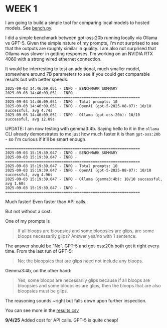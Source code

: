 # WEEK 1
I am going to build a simple tool for comparing local models to hosted models. See [bench.py](./tools/bench.py).

I did a simple benchmark between gpt-oss:20b running locally via Ollama vs GPT-5. Given the simple nature of my prompts, I'm not surprised to see that the outputs are roughly similar in quality. I am also not surprised that Ollama was slower in getting responses. I'm working on an NVIDIA RTX 4060 with a strong wired ethernet connection.

It would be interresting to test an additional, much smaller model, somewhere around 7B parameters to see if you could get comparable results but with better speeds.

```
2025-09-03 14:46:09,051 - INFO - BENCHMARK SUMMARY
2025-09-03 14:46:09,051 - INFO - ============================================================
2025-09-03 14:46:09,051 - INFO - Total prompts: 10
2025-09-03 14:46:09,051 - INFO - OpenAI (gpt-5-2025-08-07): 10/10 successful, avg 4.74s
2025-09-03 14:46:09,051 - INFO - Ollama (gpt-oss:20b): 10/10 successful, avg 12.09s
```

UPDATE: I am now testing with gemma3:4b. Saying hello to it in the `ollama` CLI already demonstrates to me just how much faster it is than `gpt-oss:20b` - so I'm curious if it'll be smart enough.

```
============================================================
2025-09-03 15:19:39,047 - INFO - BENCHMARK SUMMARY
2025-09-03 15:19:39,047 - INFO - ============================================================
2025-09-03 15:19:39,047 - INFO - Total prompts: 10
2025-09-03 15:19:39,047 - INFO - OpenAI (gpt-5-2025-08-07): 10/10 successful, avg 4.96s
2025-09-03 15:19:39,047 - INFO - Ollama (gemma3:4b): 10/10 successful, avg 1.60s
2025-09-03 15:19:39,047 - INFO - ============================================================
```

Much faster! Even faster than API calls.

But not without a cost.

One of my prompts is

> If all bloops are bloopsies and some bloopsies are glips, are some bloops necessarily glips? Answer yes/no with 1 sentence.

The answer should be "No". GPT-5 and gpt-oss:20b both got it right every time. From the last run of GPT-5:

> No; the bloopsies that are glips need not include any bloops.

Gemma3:4b, on the other hand:

> Yes, some bloops are necessarily glips because if all bloops are bloopsies and some bloopsies are glips, then the bloops that are also bloopsies must be glips.

The reasoning sounds ~right but falls down upon further inspection.

You can see more in the [results csv](../data/results/benchmark_results_20250903_151939.csv)

**9/4/25**
Added cost for API calls. GPT-5 is quite cheap!

